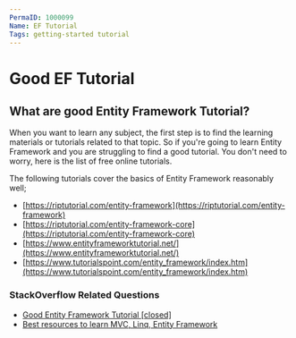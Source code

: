 ```yaml
---
PermaID: 1000099
Name: EF Tutorial
Tags: getting-started tutorial
---
```


# Good EF Tutorial

## What are good Entity Framework Tutorial?  

When you want to learn any subject, the first step is to find the learning materials or tutorials related to that topic. So if you're going to learn Entity Framework and you are struggling to find a good tutorial. You don't need to worry, here is the list of free online tutorials. 

The following tutorials cover the basics of Entity Framework reasonably well;

- [https://riptutorial.com/entity-framework](https://riptutorial.com/entity-framework)
- [https://riptutorial.com/entity-framework-core](https://riptutorial.com/entity-framework-core)
- [https://www.entityframeworktutorial.net/](https://www.entityframeworktutorial.net/)
- [https://www.tutorialspoint.com/entity_framework/index.htm](https://www.tutorialspoint.com/entity_framework/index.htm)

### StackOverflow Related Questions

 - [Good Entity Framework Tutorial [closed]](https://stackoverflow.com/questions/12930884/good-entity-framework-tutorial)
 - [Best resources to learn MVC, Linq, Entity Framework](https://stackoverflow.com/questions/8992618/best-resources-to-learn-mvc-linq-entity-framework)